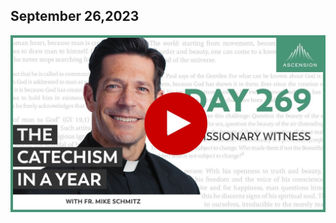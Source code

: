 ## September 26,2023 ##

[![Our Missionary Witness](https://raw.githubusercontent.com/linusjf/CIAY/main/September/jpgs/Day269.jpg)](https://youtu.be/qhgJ0P6eSRU "Our Missionary Witness")
